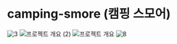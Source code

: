 # camping-smore (캠핑 스모어)
![3](https://github.com/Shin-HyoungJoo/camping-smore/assets/83711644/e3cbb155-bf37-4782-93af-7d940a8c08b4)
![프로젝트 개요 (2)](https://github.com/Shin-HyoungJoo/camping-smore/assets/83711644/6d398d0e-2419-4c8b-bdc7-b058619df62e)
![프로젝트 개요](https://github.com/Shin-HyoungJoo/camping-smore/assets/83711644/4a5db68c-b2f2-4e82-bac8-3056c095c4dc)
![8](https://github.com/Shin-HyoungJoo/camping-smore/assets/83711644/a0415380-916d-467b-825c-cfaf0d713f66)
